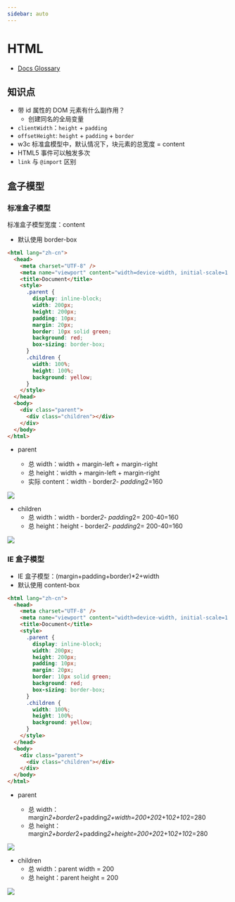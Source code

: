 ```yaml
---
sidebar: auto
---
```


# HTML

- [Docs Glossary](https://developer.mozilla.org/zh-CN/docs/Glossary)

## 知识点

- 带 id 属性的 DOM 元素有什么副作用？
  - 创建同名的全局变量
- `clientWidth`：`height` + `padding`
- `offsetHeight`: `height` + `padding` + `border`
- w3c 标准盒模型中，默认情况下，块元素的总宽度 = content
- HTML5 事件可以触发多次
- `link` 与 `@import` 区别

## 盒子模型

### 标准盒子模型

标准盒子模型宽度：content

- 默认使用 border-box

```html
<html lang="zh-cn">
  <head>
    <meta charset="UTF-8" />
    <meta name="viewport" content="width=device-width, initial-scale=1.0" />
    <title>Document</title>
    <style>
      .parent {
        display: inline-block;
        width: 200px;
        height: 200px;
        padding: 10px;
        margin: 20px;
        border: 10px solid green;
        background: red;
        box-sizing: border-box;
      }
      .children {
        width: 100%;
        height: 100%;
        background: yellow;
      }
    </style>
  </head>
  <body>
    <div class="parent">
      <div class="children"></div>
    </div>
  </body>
</html>
```

- parent

  - 总 width：width + margin-left + margin-right
  - 总 height：width + margin-left + margin-right
  - 实际 content：width - border*2- padding*2=160

![](/html/border-box-parent.png)

- children
  - 总 width：width - border*2- padding*2= 200-40=160
  - 总 height：height - border*2- padding*2= 200-40=160

![](/html/border-box-children.png)
### IE 盒子模型

- IE 盒子模型：(margin+padding+border)\*2+width
- 默认使用 content-box

```html
<html lang="zh-cn">
  <head>
    <meta charset="UTF-8" />
    <meta name="viewport" content="width=device-width, initial-scale=1.0" />
    <title>Document</title>
    <style>
      .parent {
        display: inline-block;
        width: 200px;
        height: 200px;
        padding: 10px;
        margin: 20px;
        border: 10px solid green;
        background: red;
        box-sizing: border-box;
      }
      .children {
        width: 100%;
        height: 100%;
        background: yellow;
      }
    </style>
  </head>
  <body>
    <div class="parent">
      <div class="children"></div>
    </div>
  </body>
</html>
```

- parent

  - 总 width：margin*2+border*2+padding*2+width=200+20*2+10*2+10*2=280
  - 总 height：margin*2+border*2+padding*2+height=200+20*2+10*2+10*2=280

![](/html/content-box-parent.png)

- children
  - 总 width：parent width = 200
  - 总 height：parent height = 200

![](/html/content-box-children.png)